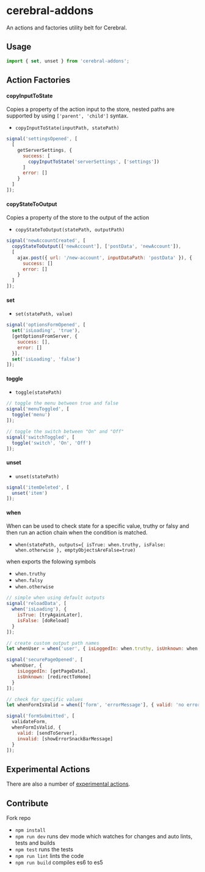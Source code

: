 # cerebral-addons

An actions and factories utility belt for Cerebral.

## Usage

```js
import { set, unset } from 'cerebral-addons';
```

## Action Factories

#### copyInputToState
Copies a property of the action input to the store, nested paths are supported by using `['parent', 'child']` syntax.

* `copyInputToState(inputPath, statePath)`

```js
signal('settingsOpened', [
  [
    getServerSettings, {
      success: [
        copyInputToState('serverSettings', ['settings'])
      ]
      error: []
    }
  ]
]);
```

#### copyStateToOutput
Copies a property of the store to the output of the action

* `copyStateToOutput(statePath, outputPath)`

```js
signal('newAccountCreated', [
  copyStateToOutput(['newAccount'], ['postData', 'newAccount']),
  [
    ajax.post({ url: '/new-account', inputDataPath: 'postData' }), {
      success: []
      error: []
    }
  ]
]);
```

#### set

* `set(statePath, value)`

```js
signal('optionsFormOpened', [
  set('isLoading', 'true'),
  [getOptionsFromServer, {
    success: [],
    error: []
  }],
  set('isLoading', 'false')
]);
```

#### toggle

* `toggle(statePath)`

```js
// toggle the menu between true and false
signal('menuToggled', [
  toggle('menu')
]);

// toggle the switch between "On" and "Off"
signal('switchToggled', [
  toggle('switch', 'On', 'Off')
]);
```

#### unset

* `unset(statePath)`

```js
signal('itemDeleted', [
  unset('item')
]);
```

#### when

When can be used to check state for a specific value, truthy or falsy and then run an action chain when the condition is matched.

* `when(statePath, outputs={ isTrue: when.truthy, isFalse: when.otherwise }, emptyObjectsAreFalse=true)`

when exports the folowing symbols

* `when.truthy`
* `when.falsy`
* `when.otherwise`

```js
// simple when using default outputs
signal('reloadData', [
  when('isLoading'), {
    isTrue: [tryAgainLater],
    isFalse: [doReload]
  }
]);
```

```js
// create custom output path names
let whenUser = when('user', { isLoggedIn: when.truthy, isUnknown: when.otherwise });

signal('securePageOpened', [
  whenUser, {
    isLoggedIn: [getPageData],
    isUnknown: [redirectToHome]
  }
]);
```

```js
// check for specific values
let whenFormIsValid = when(['form', 'errorMessage'], { valid: 'no errors found', invalid: when.otherwise });

signal('formSubmitted', [
  validateForm,
  whenFormIsValid, {
    valid: [sendToServer],
    invalid: [showErrorSnackBarMessage]
  }
]);
```

## Experimental Actions

There are also a number of [experimental actions](experimental.md).

## Contribute

Fork repo

* `npm install`
* `npm run dev` runs dev mode which watches for changes and auto lints, tests and builds
* `npm test` runs the tests
* `npm run lint` lints the code
* `npm run build` compiles es6 to es5
